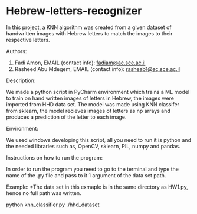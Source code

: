 # Hebrew-letters-recognizer
In this project, a KNN algorithm was created from a given dataset of handwritten images with Hebrew letters to match the images to their respective letters.


Authors:

1) Fadi Amon, EMAIL (contact info): fadiam@ac.sce.ac.il
2) Rasheed Abu Mdegem, EMAIL (contact info): rasheab1@ac.sce.ac.il

Description:

We made a python script in PyCharm environment which trains a ML model to train on hand written images of letters in Hebrew, the images were imported from HHD data set.
The model was made using KNN classifer from sklearn, the model recieves images of letters as np arrays and produces a prediction of the letter to each image.

Environment:

We used windows developing this script, all you need to run it is python and the needed libraries such as, OpenCV, sklearn, PIL, numpy and pandas.


Instructions on how to run the program:

In order to run the program you need to go to the terminal and type the name of the .py file and pass to it 1 argument of the data set path.

Example:
*The data set in this exmaple is in the same directory as HW1.py, hence no full path was written.

python knn_classifier.py ./hhd_dataset 

